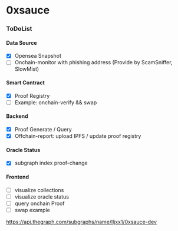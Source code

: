 # 0xsauce


### ToDoList

#### Data Source
- [x] Opensea Snapshot
- [ ] Onchain-monitor with phishing address (Provide by ScamSniffer, SlowMist)

#### Smart Contract
- [x] Proof Registry
- [ ] Example: onchain-verify && swap

#### Backend
- [x] Proof Generate / Query
- [x] Offchain-report: upload IPFS / update proof registry

#### Oracle Status
- [x] subgraph index proof-change

#### Frontend
- [ ] visualize collections
- [ ] visualize oracle status
- [ ] query onchain Proof
- [ ] swap example

https://api.thegraph.com/subgraphs/name/lljxx1/0xsauce-dev